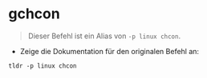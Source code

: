 # gchcon

> Dieser Befehl ist ein Alias von `-p linux chcon`.

- Zeige die Dokumentation für den originalen Befehl an:

`tldr -p linux chcon`
